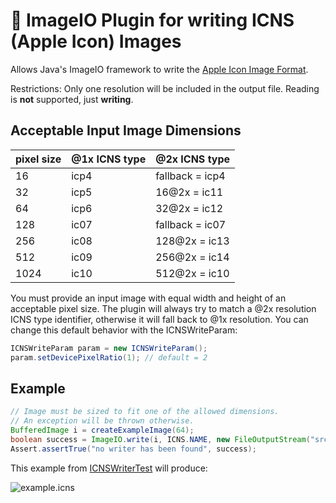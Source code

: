 
# 🍏 ImageIO Plugin for writing ICNS (Apple Icon) Images

Allows Java's ImageIO framework to write the [Apple Icon Image Format](https://en.wikipedia.org/wiki/Apple_Icon_Image_format).

Restrictions: Only one resolution will be included in the output file. Reading is **not** supported, just **writing**.

## Acceptable Input Image Dimensions

| pixel size | @1x ICNS type | @2x ICNS type   |
|------------|---------------|-----------------|
| 16         | icp4          | fallback = icp4 |
| 32         | icp5          | 16@2x = ic11    |
| 64         | icp6          | 32@2x = ic12    |
| 128        | ic07          | fallback = ic07 |
| 256        | ic08          | 128@2x = ic13   |
| 512        | ic09          | 256@2x = ic14   |
| 1024       | ic10          | 512@2x = ic10   |

You must provide an input image with equal width and height of an acceptable pixel size.
The plugin will always try to match a @2x resolution ICNS type identifier, otherwise
it will fall back to @1x resolution. You can change this default behavior with the ICNSWriteParam:

```java
ICNSWriteParam param = new ICNSWriteParam();
param.setDevicePixelRatio(1); // default = 2
```

## Example

```java
// Image must be sized to fit one of the allowed dimensions.
// An exception will be thrown otherwise.
BufferedImage i = createExampleImage(64);
boolean success = ImageIO.write(i, ICNS.NAME, new FileOutputStream("src/test/resources/example.icns"));
Assert.assertTrue("no writer has been found", success);
```
This example from [ICNSWriterTest](src/test/java/de/pentabyte/imageio.icns/ICNSWriterTest.java) will produce:

![example.icns](src/test/resources/example.icns)